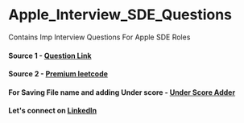 # Apple_Interview_SDE_Questions
 Contains Imp Interview Questions For Apple SDE Roles

#### Source 1 - [Question Link](https://seanprashad.com/leetcode-patterns/)
#### Source 2 - [Premium leetcode](https://leetcode.com/problemset/all/)

#### For Saving File name and adding Under score  - [Under Score Adder](https://github.com/aayushkumar20/Apple_Interview_SDE_Questions/blob/main/UnderScoreAdder.java)

#### Let's connect on [LinkedIn](www.linkedin.com/in/aayush-kumar-20)